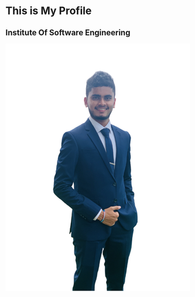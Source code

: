 # This is My Profile
## Institute Of Software Engineering
![This is my Profile Picture](assets/images/File_102.png)